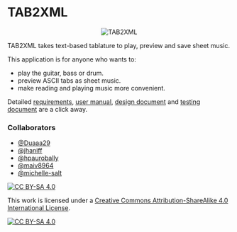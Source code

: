 # TAB2XML

<p align="center"><img src="https://github.com/michelle-salt/TAB2XML/blob/master/src/main/resources/image_assets/loading_page_background.jpg" alt="TAB2XML"></p>

TAB2XML takes text-based tablature to play, preview and save sheet music.

This application is for anyone who wants to:
- play the guitar, bass or drum.
- preview ASCII tabs as sheet music.
- make reading and playing music more convenient.

Detailed [requirements](https://github.com/michelle-salt/TAB2XML/blob/mohammad/documentation/SystemRequirements.pdf), [user manual](https://github.com/michelle-salt/TAB2XML/blob/mohammad/documentation/UserManual.pdf), [design document](https://github.com/michelle-salt/TAB2XML/blob/mohammad/documentation/DesignDocument.pdf) and [testing document](https://github.com/michelle-salt/TAB2XML/blob/mohammad/documentation/TestingDocument.pdf) are a click away.

### Collaborators

- [@Duaaa29](https://github.com/Duaaa29)
- [@jhaniff](https://github.com/jhaniff)
- [@hpaurobally](https://github.com/hpaurobally)
- [@maiv8964](https://github.com/maiv8964)
- [@michelle-salt](https://github.com/michelle-salt)

[![CC BY-SA 4.0][cc-by-sa-shield]][cc-by-sa]

This work is licensed under a
[Creative Commons Attribution-ShareAlike 4.0 International License][cc-by-sa].

[![CC BY-SA 4.0][cc-by-sa-image]][cc-by-sa]

[cc-by-sa]: http://creativecommons.org/licenses/by-sa/4.0/
[cc-by-sa-image]: https://licensebuttons.net/l/by-sa/4.0/88x31.png
[cc-by-sa-shield]: https://img.shields.io/badge/License-CC%20BY--SA%204.0-lightgrey.svg
